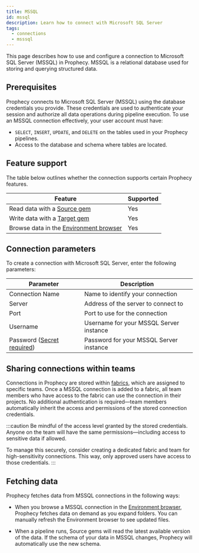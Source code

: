 ```yaml
---
title: MSSQL
id: mssql
description: Learn how to connect with Microsoft SQL Server
tags:
  - connections
  - msssql
---
```


This page describes how to use and configure a connection to Microsoft SQL Server (MSSQL) in Prophecy. MSSQL is a relational database used for storing and querying structured data.

## Prerequisites

Prophecy connects to Microsoft SQL Server (MSSQL) using the database credentials you provide. These credentials are used to authenticate your session and authorize all data operations during pipeline execution. To use an MSSQL connection effectively, your user account must have:

- `SELECT`, `INSERT`, `UPDATE`, and `DELETE` on the tables used in your Prophecy pipelines.
- Access to the database and schema where tables are located.

## Feature support

The table below outlines whether the connection supports certain Prophecy features.

| Feature                                                       | Supported |
| ------------------------------------------------------------- | --------- |
| Read data with a [Source gem](/analysts/source-target)        | Yes       |
| Write data with a [Target gem](/analysts/source-target)       | Yes       |
| Browse data in the [Environment browser](/analysts/pipelines) | Yes       |

## Connection parameters

To create a connection with Microsoft SQL Server, enter the following parameters:

| Parameter                                                            | Description                             |
| -------------------------------------------------------------------- | --------------------------------------- |
| Connection Name                                                      | Name to identify your connection        |
| Server                                                               | Address of the server to connect to     |
| Port                                                                 | Port to use for the connection          |
| Username                                                             | Username for your MSSQL Server instance |
| Password ([Secret required](docs/administration/secrets/secrets.md)) | Password for your MSSQL Server instance |

## Sharing connections within teams

Connections in Prophecy are stored within [fabrics](docs/administration/fabrics/prophecy-fabrics/prophecy-fabrics.md), which are assigned to specific teams. Once a MSSQL connection is added to a fabric, all team members who have access to the fabric can use the connection in their projects. No additional authentication is required—team members automatically inherit the access and permissions of the stored connection credentials.

:::caution
Be mindful of the access level granted by the stored credentials. Anyone on the team will have the same permissions—including access to sensitive data if allowed.

To manage this securely, consider creating a dedicated fabric and team for high-sensitivity connections. This way, only approved users have access to those credentials.
:::

## Fetching data

Prophecy fetches data from MSSQL connections in the following ways:

- When you browse a MSSQL connection in the [Environment browser](/analysts/pipelines), Prophecy fetches data on demand as you expand folders. You can manually refresh the Environment browser to see updated files.

- When a pipeline runs, Source gems will read the latest available version of the data. If the schema of your data in MSSQL changes, Prophecy will automatically use the new schema.
